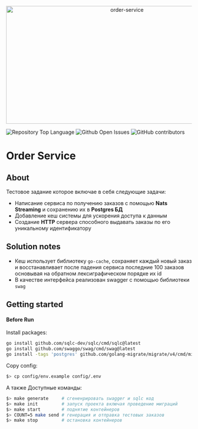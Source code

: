 <p align="center">
  <img src="https://socialify.git.ci/mortum5/order-service/image?description=1&descriptionEditable=&font=Inter&issues=1&language=1&name=1&owner=1&pattern=Signal&pulls=1&stargazers=1&theme=Light"     alt="order-service" width="640" height="320" />
</p>

![Repository Top Language](https://img.shields.io/github/languages/top/mortum5/order-service)
![Github Open Issues](https://img.shields.io/github/issues/mortum5/order-service)
![GitHub contributors](https://img.shields.io/github/contributors/mortum5/order-service)

# Order Service

## About 

Тестовое задание которое включае в себя следующие задачи:
- Написание сервиса по получению заказов с помощью **Nats Streaming** и сохранению их в **Postgres БД**
- Добавление кеш системы для ускорения доступа к данным
- Создание **HTTP** сервера способного выдавать заказы по его уникальному идентификатору

## Solution notes

- Кеш использует библиотеку `go-cache`, сохраняет каждый новый заказ и восстанавливает после падения сервиса последние 100 заказов основывая на обратном лексиграфическом порядке их id
- В качестве интерфейса реализован swagger с помощью библиотеки `swag`

## Getting started

#### Before Run

Install packages:
```sh
go install github.com/sqlc-dev/sqlc/cmd/sqlc@latest
go install github.com/swaggo/swag/cmd/swag@latest  
go install -tags 'postgres' github.com/golang-migrate/migrate/v4/cmd/migrate@latest
```

Copy config:
```sh
$> cp config/env.example config/.env
```

А также 
Доступные команды:
```sh
$> make generate     # сгененрировать swagger и sqlc код
$> make init         # запуск проекта включая проведение миграций
$> make start        # поднятие контейнеров
$> COUNT=5 make send # генерация и отправка тестовых заказов
$> make stop         # остановка контейнеров
```
